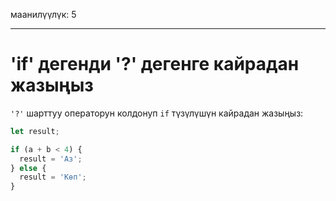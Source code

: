 маанилүүлүк: 5

---

# 'if' дегенди '?' дегенге кайрадан жазыңыз

`'?'` шарттуу операторун колдонуп `if` түзүлүшүн кайрадан жазыңыз:

```js
let result;

if (a + b < 4) {
  result = 'Аз';
} else {
  result = 'Көп';
}
```
